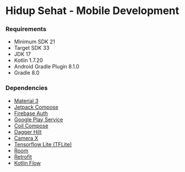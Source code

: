 # Hidup Sehat - Mobile Development

### Requirements
- Minimum SDK 21
- Target SDK 33
- JDK 17
- Kotlin 1.7.20
- Android Gradle Plugin 8.1.0
- Gradle 8.0

### Dependencies
- [Material 3](https://m3.material.io/)
- [Jetpack Compose](https://developer.android.com/jetpack/compose?gclid=CjwKCAjwg-GjBhBnEiwAMUvNW3yzekVX4nip-iL9Zw-ANUPQ_4eFDIJ0NU5Do0dTMhZCX6caIh3J8BoCdgoQAvD_BwE&gclsrc=aw.ds&hl=id)
- [Firebase Auth](https://firebase.google.com/docs/auth/android/google-signin?hl=id)
- [Google Play Service](https://developers.google.com/android/guides/setup)
- [Coil Compose](https://coil-kt.github.io/coil/compose/)
- [Dagger Hilt](https://dagger.dev/hilt/)
- [Camera X](https://developer.android.com/jetpack/androidx/releases/camera?hl=id)
- [Tensorflow Lite (TFLite)](https://www.tensorflow.org/lite/android/quickstart)
- [Room](https://developer.android.com/training/data-storage/room?hl=id)
- [Retrofit](https://square.github.io/retrofit/)
- [Kotlin Flow](https://developer.android.com/kotlin/flow?hl=id)
